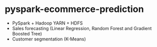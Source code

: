 # pyspark-ecommerce-prediction

- PySpark + Hadoop YARN + HDFS
- Sales forecasting (Linear Regression, Random Forest and Gradient Boosted Tree)
- Customer segmentation (K-Means)
